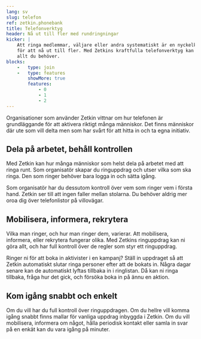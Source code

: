 ```yaml
---
lang: sv
slug: telefon
ref: zetkin.phonebank
title: Telefonverktyg
header: Nå ut till fler med rundringningar
kicker: |
    Att ringa medlemmar, väljare eller andra systematiskt är en nyckelkomponent
    för att nå ut till fler. Med Zetkins kraftfulla telefonverktyg kan du göra
    allt du behöver.
blocks:
    -   type: join
    -   type: features
        showMore: true
        features:
            - 0
            - 1
            - 2
---
```


Organisationer som använder Zetkin vittnar om hur telefonen är grundläggande
för att aktivera riktigt många människor. Det finns människor där ute som vill
delta men som har svårt för att hitta in och ta egna initiativ.

## Dela på arbetet, behåll kontrollen
Med Zetkin kan hur många människor som helst dela på arbetet med att ringa
runt. Som organisatör skapar du ringuppdrag och utser vilka som ska ringa.
Den som ringer behöver bara logga in och sätta igång.

Som organisatör har du dessutom kontroll över vem som ringer vem i första hand.
Zetkin ser till att ingen faller mellan stolarna. Du behöver aldrig mer oroa
dig över telefonlistor på villovägar.

## Mobilisera, informera, rekrytera
Vilka man ringer, och hur man ringer dem, varierar. Att mobilisera, informera,
eller rekrytera fungerar olika. Med Zetkins ringuppdrag kan ni göra allt, och
har full kontroll över de regler som styr ett ringuppdrag.

Ringer ni för att boka in aktivister i en kampanj? Ställ in uppdraget så att
Zetkin automatiskt slutar ringa personer efter att de bokats in. Några dagar
senare kan de automatiskt lyftas tillbaka in i ringlistan. Då kan ni ringa
tillbaka, fråga hur det gick, och försöka boka in på ännu en aktion.

## Kom igång snabbt och enkelt
Om du vill har du full kontroll över ringuppdragen. Om du hellre vill komma
igång snabbt finns mallar för vanliga uppdrag inbyggda i Zetkin. Om du vill
mobilisera, informera om något, hålla periodisk kontakt eller samla in svar
på en enkät kan du vara igång på minuter.

